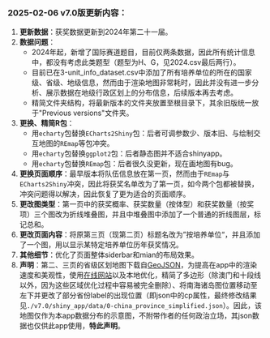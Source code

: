 ### 2025-02-06 v7.0版更新内容：	

1. **更新数据**：获奖数据更新到2024年第二十一届。
1. **数据问题**：
   + 2024年起，新增了国际赛道题目，目前仅两条数据，因此所有统计信息中，都没有考虑此类题型（题型为H、G，见2024.csv最后两行）。
   + 目前已在3-unit_info_dataset.csv中添加了所有培养单位的所在的国家级、省级、地级信息，然而由于渲染地图非常耗时，因此并没有进一步分析、展示数据在地级行政区划上的分布信息，后续版本再去考虑。
   + 精简文件夹结构，将最新版本的文件夹放置至根目录下，其余旧版统一放于"Previous versions"文件夹。
1. **更换、精简R包**：
   + 用`echarty`包替换`ECharts2Shiny`包：后者可调参数少、版本旧、与绘制交互地图的`REmap`等包冲突。
   + 用`echarty`包替换`ggplot2`包：后者静态图并不适合shinyapp。
   + 用`echarty`包替换`REmap`包：后者很久没更新，现在画地图有bug。
1. **更换页面顺序**：最早版本将队伍信息放在第一页，然而由于`REmap`与`ECharts2Shiny`冲突，因此将获奖名单改为了第一页，如今两个包都被替换，冲突问题得以解决，因此恢复了更为适合的页面顺序。
1. **更改图类型**：第一页中的获奖概率、获奖数量（按体型）和获奖数量（按奖项）三个图改为折线堆叠图，并且中堆叠图中添加了一个普通的折线图层，标记总和。
1. **更改页面内容**：将原第三页（现第二页）标题名改为”按培养单位“，并且添加了一个图，用以显示某特定培养单位历年获奖情况。
1. **其他细节**：优化了页面整体siderbar和mian的布局效果。
1. **声明**：第二、三页的省级区划地图下载自[GeoJSON](https://geojson.cn/data/atlas/china)，为提高在app中的渲染速度和美观性，使用[在线网站](https://mapshaper.org/)以及本地优化，精简了多边形（除澳门和十段线以外，因为这些区域优化过程中容易被完全删除）、将南海诸岛图位置移动至左下并更改了部分省份label的出现位置（即json中的cp属性，最终修改结果见`./v7.0/shiny_app/data/0-china_province_simplified.json`）。因此，该地图仅作为本app数据分布的示意图，不附带作者的任何政治立场，其json数据也仅供此app使用，**特此声明**。
